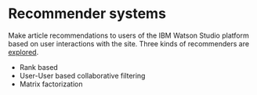 # Recommender systems

Make article recommendations to users of the IBM Watson Studio platform based on user interactions with the site. Three kinds of recommenders are [explored](https://github.com/sunnykan/ibm-recommendations/tree/main/ibm_recommendations).
- Rank based
- User-User based collaborative filtering
- Matrix factorization
